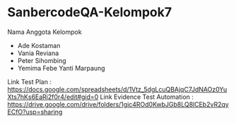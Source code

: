 # SanbercodeQA-Kelompok7

Nama Anggota Kelompok
- Ade Kostaman
- Vania Reviana
- Peter Sihombing
- Yemima Febe Yanti Marpaung

Link Test Plan : https://docs.google.com/spreadsheets/d/1Vtz_5dgLcuQBAjqC7JdNAOz0YuXts7hKs6EaRj2f0r4/edit#gid=0 
Link Evidence Test Automation : https://drive.google.com/drive/folders/1gic4ROd0KwbJGb8LQ8lCEb2vR2qyECfO?usp=sharing



